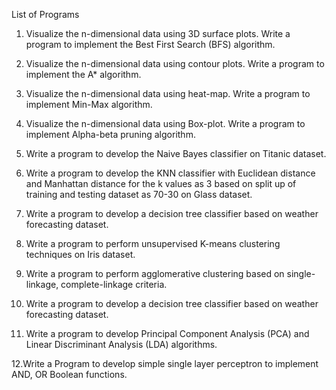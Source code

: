 List of Programs

1. Visualize the n-dimensional data using 3D surface plots.
Write a program to implement the Best First Search (BFS) algorithm.

2. Visualize the n-dimensional data using contour plots.
Write a program to implement the A* algorithm.

3. Visualize the n-dimensional data using heat-map.
Write a program to implement Min-Max algorithm.

4. Visualize the n-dimensional data using Box-plot.
Write a program to implement Alpha-beta pruning algorithm.

5. Write a program to develop the Naive Bayes classifier on Titanic dataset.

6. Write a program to develop the KNN classifier with Euclidean distance and Manhattan distance for the k values as 3 based on split up of training and testing dataset as 70-30 on Glass dataset.

7. Write a program to develop a decision tree classifier based on weather forecasting dataset.
   
8. Write a program to perform unsupervised K-means clustering techniques on Iris dataset.
   
9. Write a program to perform agglomerative clustering based on single-linkage, complete-linkage criteria.
   
10. Write a program to develop a decision tree classifier based on weather forecasting dataset.
    
11. Write a program to develop Principal Component Analysis (PCA) and Linear Discriminant Analysis (LDA) algorithms.

12.Write a Program to develop simple single layer perceptron to implement AND, OR Boolean functions.

